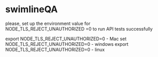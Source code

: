 # swimlineQA

please, set up the environment value for  NODE_TLS_REJECT_UNAUTHORIZED =0 to run API tests successfully

export NODE_TLS_REJECT_UNAUTHORIZED=0 - Mac
set NODE_TLS_REJECT_UNAUTHORIZED=0 - windows
export NODE_TLS_REJECT_UNAUTHORIZED=0 - linux
